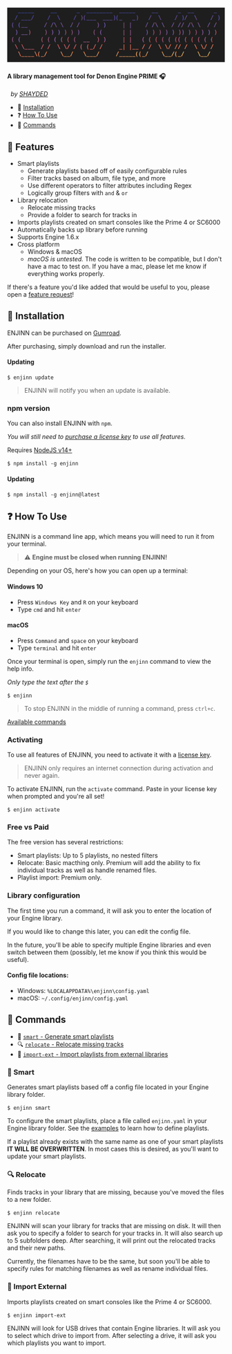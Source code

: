 ![Enjinn](img/enjinn.png)

#### A library management tool for Denon Engine PRIME 🎧

&nbsp;&nbsp;_by [SHAYDED](http://shayded.com)_

- 🚀 [Installation](#-installation)
- ❓ [How To Use](#-how-to-use)
- 🔨 [Commands](#-commands)

## 🌟 Features

- Smart playlists
  - Generate playlists based off of easily configurable rules
  - Filter tracks based on album, file type, and more
  - Use different operators to filter attributes including Regex
  - Logically group filters with `and` & `or`
- Library relocation
  - Relocate missing tracks
  - Provide a folder to search for tracks in
- Imports playlists created on smart consoles like the Prime 4 or SC6000
- Automatically backs up library before running
- Supports Engine 1.6.x
- Cross platform
  - Windows & macOS
  - _macOS is untested._ The code is written to be compatible, but I don't have a mac to test on. If you have a mac, please let me know if everything works properly.

If there's a feature you'd like added that would be useful to you, please open a [feature request](https://github.com/rshea0/enjinn/issues/new/choose)!

## 🚀 Installation

ENJINN can be purchased on [Gumroad](https://gum.co/enjinn).

After purchasing, simply download and run the installer.

#### Updating

```
$ enjinn update
```

> ENJINN will notify you when an update is available.

### npm version

You can also install ENJINN with `npm`.

_You will still need to [purchase a license key](https://gum.co/enjinn) to use all features._

Requires [NodeJS v14+](https://nodejs.org/en/)

```
$ npm install -g enjinn
```

#### Updating

```
$ npm install -g enjinn@latest
```

## ❓ How To Use

ENJINN is a command line app, which means you will need to run it from your terminal.

> ⚠️ **Engine must be closed when running ENJINN!**

Depending on your OS, here's how you can open up a terminal:

#### Windows 10

- Press `Windows Key` and `R` on your keyboard
- Type `cmd` and hit `enter`

#### macOS

- Press `Command` and `space` on your keyboard
- Type `terminal` and hit `enter`

Once your terminal is open, simply run the `enjinn` command to view the help info.

_Only type the text after the `$`_

```
$ enjinn
```

> To stop ENJINN in the middle of running a command, press `ctrl+c`.

[Available commands](#-commands)

### Activating

To use all features of ENJINN, you need to activate it with a [license key](https://gum.co/enjinn).

> ENJINN only requires an internet connection during activation and never again.

To activate ENJINN, run the `activate` command. Paste in your license key when prompted and you're all set!

```
$ enjinn activate
```

### Free vs Paid

The free version has several restrictions:

- Smart playlists: Up to 5 playlists, no nested filters
- Relocate: Basic macthing only. Premium will add the ability to fix individual tracks as well as handle renamed files.
- Playlist import: Premium only.

### Library configuration

The first time you run a command, it will ask you to enter the location of your Engine library.

If you would like to change this later, you can edit the config file.

In the future, you'll be able to specify multiple Engine libraries and even switch between them (possibly, let me know if you think this would be useful).

#### Config file locations:

- Windows: `%LOCALAPPDATA%\enjinn\config.yaml`
- macOS: `~/.config/enjinn/config.yaml`

## 🔨 Commands

- 🧠 [`smart` - Generate smart playlists](#-smart)
- 🔍 [`relocate` - Relocate missing tracks](#-relocate)
- 📼 [`import-ext` - Import playlists from external libraries](#-import-ext)

### 🧠 Smart

Generates smart playlists based off a config file located in your Engine library folder.

```
$ enjinn smart
```

To configure the smart playlists, place a file called `enjinn.yaml` in your Engine library folder. See the [examples](examples/enjinn.example.yaml) to learn how to define playlists.

If a playlist already exists with the same name as one of your smart playlists **IT WILL BE OVERWRITTEN**. In most cases this is desired, as you'll want to update your smart playlists.

### 🔍 Relocate

Finds tracks in your library that are missing, because you've moved the files to a new folder.

```
$ enjinn relocate
```

ENJINN will scan your library for tracks that are missing on disk. It will then ask you to specify a folder to search for your tracks in. It will also search up to 5 subfolders deep. After searching, it will print out the relocated tracks and their new paths.

Currently, the filenames have to be the same, but soon you'll be able to specify rules for matching filenames as well as rename individual files.

### 📼 Import External

Imports playlists created on smart consoles like the Prime 4 or SC6000.

```
$ enjinn import-ext
```

ENJINN will look for USB drives that contain Engine libraries. It will ask you to select which drive to import from. After selecting a drive, it will ask you which playlists you want to import.
